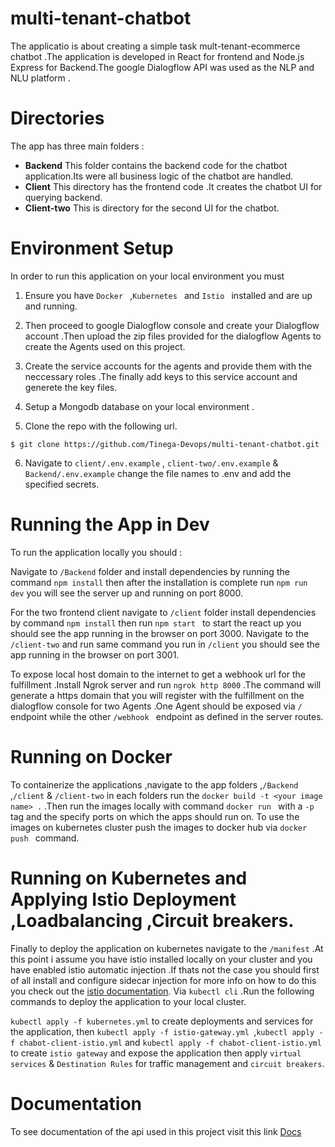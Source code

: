 # multi-tenant-chatbot
The applicatio is about creating a simple task mult-tenant-ecommerce chatbot .The application is developed in React for frontend and Node.js Express for Backend.The google Dialogflow API was used as the NLP and NLU platform .

# Directories

The app has three main folders :
 - **Backend** This folder contains the backend code for the chatbot application.Its were all business logic of the chatbot are handled.
 - **Client** This directory has the frontend code .It creates the chatbot UI for querying backend.
 - **Client-two** This is directory for the second UI for the chatbot.

# Environment Setup

In order to run this application on your local environment you must 

1. Ensure you have `Docker ` ,`Kubernetes ` and `Istio ` installed and are up and running.

2. Then proceed to google Dialogflow console and create your Dialogflow account .Then upload the zip files provided for the dialogflow Agents to create the    Agents used on this project.
3. Create the service accounts for the agents and provide them with the neccessary roles .The finally add keys to this service account and generete the key    files.
4. Setup a Mongodb database on your local environment .

5. Clone the repo with the following url.

``` 
$ git clone https://github.com/Tinega-Devops/multi-tenant-chatbot.git
```
6. Navigate to `client/.env.example` , `client-two/.env.example` & `Backend/.env.example` change the file names to .env and add the specified secrets.


# Running the App in Dev

To run the application locally you should :

Navigate to `/Backend` folder and install dependencies by running the command `npm install` then after the installation is complete
run `npm run dev` you will see the server up and running on port 8000.

For the two frontend client navigate to `/client` folder install dependencies by command `npm install` then run `npm start ` to start the react up you should see the app running in the browser on port 3000. Navigate to the `/client-two` and run same command you run in `/client` you should see the app running in the browser on port 3001.

To expose local host domain to the internet to get a webhook url for the fulfillment .Install Ngrok server and run `ngrok http 8000` .The command will generate a https domain that you will register with the fulfillment on the dialogflow console for two Agents .One Agent should be exposed via `/` endpoint while the other `/webhook ` endpoint as defined in the server routes.

# Running on Docker

To containerize the applications ,navigate to the app folders ,`/Backend` ,`/client` & `/client-two` in each folders run the `docker build -t <your image name> .` .Then run the images locally with command `docker run ` with a `-p` tag and the specify ports on which the apps should run on. To use the images on kubernetes cluster push the images to docker hub via `docker push ` command.

# Running on Kubernetes and Applying Istio Deployment ,Loadbalancing ,Circuit breakers.

Finally to deploy the application on kubernetes navigate to the `/manifest` .At this point i assume you have istio installed locally on your cluster and you have enabled istio automatic injection .If thats not the case you should first of all install and configure sidecar injection for more info on how to do this you check out the [istio documentation](https://istio.io/latest/docs/setup/getting-started/). Via `kubectl cli` .Run the following commands to deploy the application to your local cluster.

`kubectl apply -f kubernetes.yml` to create deployments and services for the application, then `kubectl apply -f istio-gateway.yml `,`kubectl apply -f chabot-client-istio.yml` and `kubectl apply -f chabot-client-istio.yml` to create `istio gateway` and expose the application  then apply `virtual services` & `Destination Rules` for traffic management and `circuit breakers`.

# Documentation

To see documentation of the api used in this project visit this link [Docs](http://localhost:8000/api/docs/#/)